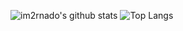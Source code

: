 ![im2rnado's github stats](https://github-readme-stats.vercel.app/api?username=im2rnado&show_icons=true&theme=radical&count_private=true&show_icons=true)
![Top Langs](https://github-readme-stats.vercel.app/api/top-langs/?username=im2rnado&show_icons=true)
